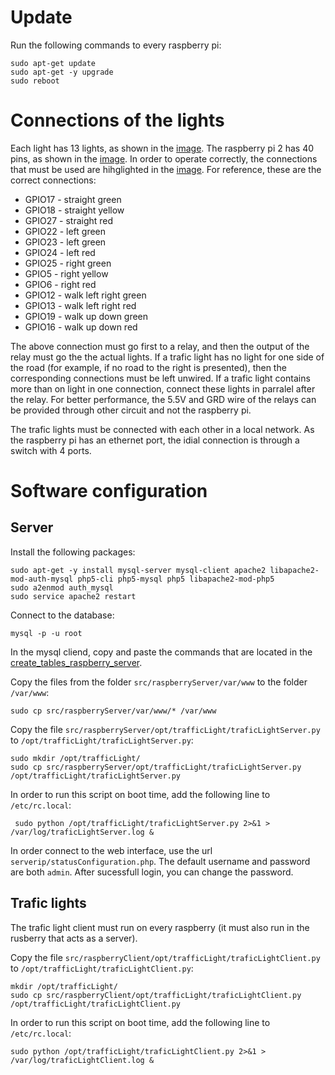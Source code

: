 # Update

Run the following commands to every raspberry pi:

    sudo apt-get update
    sudo apt-get -y upgrade
    sudo reboot

# Connections of the lights

Each light has 13 lights, as shown in the [image](lights.png).
The raspberry pi 2 has 40 pins, as shown in the [image](http://www.open-electronics.org/wp-content/uploads/2014/12/Raspberry-Pi-GPIO-Layout-Worksheet.png).
In order to operate correctly, the connections that must be used are hihglighted in the [image](schematic.png).
For reference, these are the correct connections:

* GPIO17 - straight green
* GPIO18 - straight yellow
* GPIO27 - straight red
* GPIO22 - left green
* GPIO23 - left green
* GPIO24 - left red
* GPIO25 - right green
* GPIO5 - right yellow
* GPIO6 - right red
* GPIO12 - walk left right green
* GPIO13 - walk left right red
* GPIO19 - walk up down green
* GPIO16 - walk up down red

The above connection must go first to a relay, and then the output of the relay must go the the actual lights.
If a trafic light has no light for one side of the road (for example, if no road to the right is presented), then the corresponding connections must be left unwired.
If a trafic light contains more than on light in one connection, connect these lights in parralel after the relay.
For better performance, the 5.5V and GRD wire of the relays can be provided through other circuit and not the raspberry pi.

The trafic lights must be connected with each other in a local network.
As the raspberry pi has an ethernet port, the idial connection is through a switch with 4 ports.


# Software configuration

## Server

Install the following packages:

    sudo apt-get -y install mysql-server mysql-client apache2 libapache2-mod-auth-mysql php5-cli php5-mysql php5 libapache2-mod-php5
    sudo a2enmod auth_mysql
    sudo service apache2 restart

Connect to the database:

    mysql -p -u root

In the mysql cliend, copy and paste the commands that are located in the [create_tables_raspberry_server](create_tables_raspberry_server).

Copy the files from the folder `src/raspberryServer/var/www` to the folder `/var/www`:

    sudo cp src/raspberryServer/var/www/* /var/www

Copy the file `src/raspberryServer/opt/trafficLight/traficLightServer.py` to `/opt/trafficLight/traficLightServer.py`:

    sudo mkdir /opt/trafficLight/
    sudo cp src/raspberryServer/opt/trafficLight/traficLightServer.py /opt/trafficLight/traficLightServer.py

In order to run this script on boot time, add the following line to `/etc/rc.local`:

     sudo python /opt/trafficLight/traficLightServer.py 2>&1 > /var/log/traficLightServer.log &

In order connect to the web interface, use the url `serverip/statusConfiguration.php`. The default username and password are both `admin`. After sucessfull login, you can change the password.

## Trafic lights

The trafic light client must run on every raspberry (it must also run in the rusberry that acts as a server).

Copy the file `src/raspberryClient/opt/trafficLight/traficLightClient.py` to `/opt/trafficLight/traficLightClient.py`:

    mkdir /opt/trafficLight/
    sudo cp src/raspberryClient/opt/trafficLight/traficLightClient.py /opt/trafficLight/traficLightClient.py

In order to run this script on boot time, add the following line to `/etc/rc.local`:

    sudo python /opt/trafficLight/traficLightClient.py 2>&1 > /var/log/traficLightClient.log &
